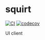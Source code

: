 # squirt

[![CI](https://github.com/hyperdata/squirt/actions/workflows/ci.yml/badge.svg)](https://github.com/hyperdata/squirt/actions/workflows/ci.yml)
[![codecov](https://codecov.io/gh/hyperdata/squirt/branch/main/graph/badge.svg)](https://codecov.io/gh/hyperdata/squirt)

UI client

